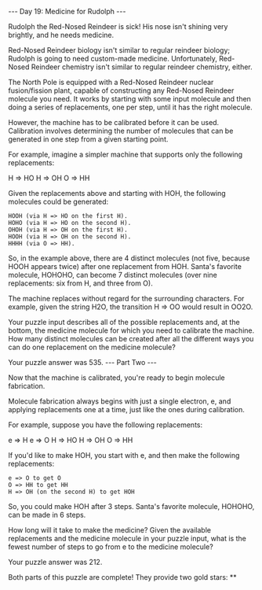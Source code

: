 --- Day 19: Medicine for Rudolph ---

Rudolph the Red-Nosed Reindeer is sick! His nose isn't shining very brightly, and he needs medicine.

Red-Nosed Reindeer biology isn't similar to regular reindeer biology; Rudolph is going to need custom-made medicine. Unfortunately, Red-Nosed Reindeer chemistry isn't similar to regular reindeer chemistry, either.

The North Pole is equipped with a Red-Nosed Reindeer nuclear fusion/fission plant, capable of constructing any Red-Nosed Reindeer molecule you need. It works by starting with some input molecule and then doing a series of replacements, one per step, until it has the right molecule.

However, the machine has to be calibrated before it can be used. Calibration involves determining the number of molecules that can be generated in one step from a given starting point.

For example, imagine a simpler machine that supports only the following replacements:

H => HO
H => OH
O => HH

Given the replacements above and starting with HOH, the following molecules could be generated:

    HOOH (via H => HO on the first H).
    HOHO (via H => HO on the second H).
    OHOH (via H => OH on the first H).
    HOOH (via H => OH on the second H).
    HHHH (via O => HH).

So, in the example above, there are 4 distinct molecules (not five, because HOOH appears twice) after one replacement from HOH. Santa's favorite molecule, HOHOHO, can become 7 distinct molecules (over nine replacements: six from H, and three from O).

The machine replaces without regard for the surrounding characters. For example, given the string H2O, the transition H => OO would result in OO2O.

Your puzzle input describes all of the possible replacements and, at the bottom, the medicine molecule for which you need to calibrate the machine. How many distinct molecules can be created after all the different ways you can do one replacement on the medicine molecule?

Your puzzle answer was 535.
--- Part Two ---

Now that the machine is calibrated, you're ready to begin molecule fabrication.

Molecule fabrication always begins with just a single electron, e, and applying replacements one at a time, just like the ones during calibration.

For example, suppose you have the following replacements:

e => H
e => O
H => HO
H => OH
O => HH

If you'd like to make HOH, you start with e, and then make the following replacements:

    e => O to get O
    O => HH to get HH
    H => OH (on the second H) to get HOH

So, you could make HOH after 3 steps. Santa's favorite molecule, HOHOHO, can be made in 6 steps.

How long will it take to make the medicine? Given the available replacements and the medicine molecule in your puzzle input, what is the fewest number of steps to go from e to the medicine molecule?

Your puzzle answer was 212.

Both parts of this puzzle are complete! They provide two gold stars: **